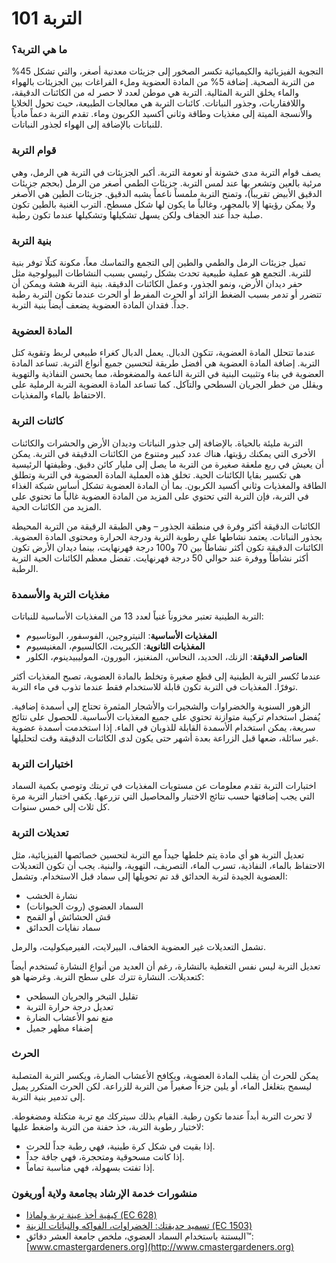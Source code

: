 # التربة 101

### ما هي التربة؟
التجوية الفيزيائية والكيميائية تكسر الصخور إلى جزيئات معدنية أصغر، والتي تشكل 45% من التربة الصحية. إضافة 5% من المادة العضوية وملء الفراغات بين الجزيئات بالهواء والماء يخلق التربة المثالية. التربة هي موطن لعدد لا حصر له من الكائنات الدقيقة، واللافقاريات، وجذور النباتات. كائنات التربة هي معالجات الطبيعة، حيث تحول الخلايا والأنسجة الميتة إلى مغذيات وطاقة وثاني أكسيد الكربون وماء. تقدم التربة دعماً مادياً للنباتات بالإضافة إلى الهواء لجذور النباتات.

### قوام التربة
يصف قوام التربة مدى خشونة أو نعومة التربة. أكبر الجزيئات في التربة هي الرمل، وهي مرئية بالعين وتشعر بها عند لمس التربة. جزيئات الطمي أصغر من الرمل (بحجم جزيئات الدقيق الأبيض تقريباً)، وتمنح التربة ملمساً ناعماً يشبه الدقيق. جزيئات الطين هي الأصغر ولا يمكن رؤيتها إلا بالمجهر، وغالباً ما يكون لها شكل مسطح. الترب الغنية بالطين تكون صلبة جداً عند الجفاف ولكن يسهل تشكيلها وتشكيلها عندما تكون رطبة.

### بنية التربة
تميل جزيئات الرمل والطمي والطين إلى التجمع والتماسك معاً، مكونة كتلًا توفر بنية للتربة. التجمع هو عملية طبيعية تحدث بشكل رئيسي بسبب النشاطات البيولوجية مثل حفر ديدان الأرض، ونمو الجذور، وعمل الكائنات الدقيقة. بنية التربة هشة ويمكن أن تتضرر أو تدمر بسبب الضغط الزائد أو الحرث المفرط أو الحرث عندما تكون التربة رطبة جداً. فقدان المادة العضوية يضعف أيضاً بنية التربة.

### المادة العضوية
عندما تتحلل المادة العضوية، تتكون الدبال. يعمل الدبال كغراء طبيعي لربط وتقوية كتل التربة. إضافة المادة العضوية هي أفضل طريقة لتحسين جميع أنواع التربة. تساعد المادة العضوية في بناء وتثبيت البنية في التربة الناعمة والمضغوطة، مما يحسن النفاذية والتهوية ويقلل من خطر الجريان السطحي والتآكل. كما تساعد المادة العضوية التربة الرملية على الاحتفاظ بالماء والمغذيات.

### كائنات التربة
التربة مليئة بالحياة. بالإضافة إلى جذور النباتات وديدان الأرض والحشرات والكائنات الأخرى التي يمكنك رؤيتها، هناك عدد كبير ومتنوع من الكائنات الدقيقة في التربة. يمكن أن يعيش في ربع ملعقة صغيرة من التربة ما يصل إلى مليار كائن دقيق. وظيفتها الرئيسية هي تكسير بقايا الكائنات الحية. تخلق هذه العملية المادة العضوية في التربة وتطلق الطاقة والمغذيات وثاني أكسيد الكربون. بما أن المادة العضوية تشكل أساس شبكة الغذاء في التربة، فإن التربة التي تحتوي على المزيد من المادة العضوية غالباً ما تحتوي على المزيد من الكائنات الحية.

الكائنات الدقيقة أكثر وفرة في منطقة الجذور – وهي الطبقة الرقيقة من التربة المحيطة بجذور النباتات. يعتمد نشاطها على رطوبة التربة ودرجة الحرارة ومحتوى المادة العضوية. الكائنات الدقيقة تكون أكثر نشاطاً بين 70 و100 درجة فهرنهايت، بينما ديدان الأرض تكون أكثر نشاطاً ووفرة عند حوالي 50 درجة فهرنهايت. تفضل معظم الكائنات الحية التربة الرطبة.

### مغذيات التربة والأسمدة
التربة الطينية تعتبر مخزوناً غنياً لعدد 13 من المغذيات الأساسية للنباتات:

- **المغذيات الأساسية**: النيتروجين، الفوسفور، البوتاسيوم
- **المغذيات الثانوية**: الكبريت، الكالسيوم، المغنيسيوم
- **العناصر الدقيقة**: الزنك، الحديد، النحاس، المنغنيز، البورون، الموليبيدينوم، الكلور

عندما تُكسر التربة الطينية إلى قطع صغيرة وتخلط بالمادة العضوية، تصبح المغذيات أكثر توفرًا. المغذيات في التربة تكون قابلة للاستخدام فقط عندما تذوب في ماء التربة.

الزهور السنوية والخضراوات والشجيرات والأشجار المثمرة تحتاج إلى أسمدة إضافية. يُفضل استخدام تركيبة متوازنة تحتوي على جميع المغذيات الأساسية. للحصول على نتائج سريعة، يمكن استخدام الأسمدة القابلة للذوبان في الماء. إذا استخدمت أسمدة عضوية غير سائلة، ضعها قبل الزراعة بعدة أشهر حتى يكون لدى الكائنات الدقيقة وقت لتحليلها.

### اختبارات التربة
اختبارات التربة تقدم معلومات عن مستويات المغذيات في تربتك وتوصي بكمية السماد التي يجب إضافتها حسب نتائج الاختبار والمحاصيل التي تزرعها. يكفي اختبار التربة مرة كل ثلاث إلى خمس سنوات.

### تعديلات التربة
تعديل التربة هو أي مادة يتم خلطها جيداً مع التربة لتحسين خصائصها الفيزيائية، مثل الاحتفاظ بالماء، النفاذية، تسرب الماء، التصريف، التهوية، والبنية. يجب أن تكون التعديلات العضوية الجيدة لتربة الحدائق قد تم تحويلها إلى سماد قبل الاستخدام. وتشمل:

- نشارة الخشب
- السماد العضوي (روث الحيوانات)
- قش الحشائش أو القمح
- سماد نفايات الحدائق

تشمل التعديلات غير العضوية الخفاف، البيرلايت، الفيرميكوليت، والرمل.

تعديل التربة ليس نفس التغطية بالنشارة، رغم أن العديد من أنواع النشارة تُستخدم أيضاً كتعديلات. النشارة تترك على سطح التربة. وغرضها هو:

- تقليل التبخر والجريان السطحي
- تعديل درجة حرارة التربة
- منع نمو الأعشاب الضارة
- إضفاء مظهر جميل

### الحرث
يمكن للحرث أن يقلب المادة العضوية، ويكافح الأعشاب الضارة، ويكسر التربة المتصلبة ليسمح بتغلغل الماء، أو يلين جزءاً صغيراً من التربة للزراعة. لكن الحرث المتكرر يميل إلى تدمير بنية التربة.

لا تحرث التربة أبداً عندما تكون رطبة. القيام بذلك سيتركك مع تربة متكتلة ومضغوطة. لاختبار رطوبة التربة، خذ حفنة من التربة واضغط عليها:

- إذا بقيت في شكل كرة طينية، فهي رطبة جداً للحرث.
- إذا كانت مسحوقية ومتحجرة، فهي جافة جداً.
- إذا تفتت بسهولة، فهي مناسبة تماماً.

### منشورات خدمة الإرشاد بجامعة ولاية أوريغون

- [كيفية أخذ عينة تربة ولماذا (EC 628)](https://catalog.extension.oregonstate.edu/)
- [تسميد حديقتك: الخضراوات، الفواكه والنباتات الزينة (EC 1503)](https://catalog.extension.oregonstate.edu/)
- البستنة باستخدام السماد العضوي، ملخص جامعة العشر دقائق™: [www.cmastergardeners.org](http://www.cmastergardeners.org)
